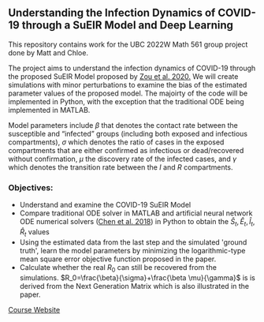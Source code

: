 ## Understanding the Infection Dynamics of COVID-19 through a SuEIR Model and Deep Learning

This repository contains work for the UBC 2022W Math 561 group project done by Matt and Chloe. 

The project aims to understand the infection dynamics of COVID-19 through the proposed SuEIR Model proposed by [Zou et al. 2020.](https://www.medrxiv.org/content/10.1101/2020.05.24.20111989v1) We will create simulations with minor perturbations to examine the bias of the estimated parameter values of the proposed model. The majoirty of the code will be implemented in Python, with the exception that the traditional ODE being implemented in MATLAB. 

Model parameters include $\beta$ that denotes the contact rate between the susceptible and “infected” groups (including both exposed and infectious compartments), $\sigma$ which denotes the ratio of cases in the exposed compartments that are either confirmed as infectious or dead/recovered without confirmation, $\mu$ the discovery rate of the infected cases, and $\gamma$ which denotes the transition rate between the $I$ and $R$ compartments.

### Objectives:
* Understand and examine the COVID-19 SuEIR Model
* Compare traditional ODE solver in MATLAB and artificial neural network ODE numerical solvers ([Chen et al. 2018](https://arxiv.org/abs/1806.07366)) in Python to obtain the $\hat{S}_t, \hat{E}_t, \hat{I}_t,\hat{R}_t$ values
* Using the estimated data from the last step and the simulated 'ground truth', learn the model parameters by minimizing the logarithmic-type mean square error objective function proposed in the paper. 
* Calculate whether the real $R_0$ can still be recovered from the simulations. $R_0=\frac{\beta}{\sigma}+\frac{\beta \mu}{\gamma}$ is is derived from the Next Generation Matrix which is also illustrated in the paper. 



[Course Website](https://personal.math.ubc.ca/~coombs/math561.html)
